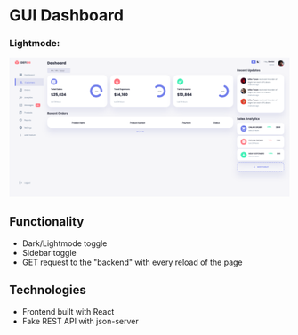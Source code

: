 # GUI Dashboard 

### Lightmode:

![alt text](https://github.com/dstreiff/ECommerce-Dashboard/blob/master/src/images/image.png?raw=true)
 


## Functionality

- Dark/Lightmode toggle
- Sidebar toggle
- GET request to the "backend" with every reload of the page

## Technologies

- Frontend built with React
- Fake REST API with json-server
 